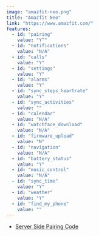 ```yaml
---
image: "amazfit-neo.png"
title: "Amazfit Neo"
link: "https://www.amazfit.com/"
features:
  - id: "pairing"
    value: "Y^"
  - id: "notifications"
    value: "N/A"
  - id: "calls"
    value: "Y"
  - id: "settings"
    value: "Y"
  - id: "alarms"
    value: "Y"
  - id: "sync_steps_heartrate"
    value: "Y"
  - id: "sync_activities"
    value: ""
  - id: "calendar"
    value: "N/A"
  - id: "watchface_download"
    value: "N/A"
  - id: "firmware_upload"
    value: "N"
  - id: "navigation"
    value: "N/A"
  - id: "battery_status"
    value: "Y"
  - id: "music_control"
    value: "N/A"
  - id: "sync_time"
    value: "Y"
  - id: "weather"
    value: "Y"
  - id: "find_my_phone"
    value: ""
---
```


* [Server Side Pairing Code](/Server-Side-Pairing)
